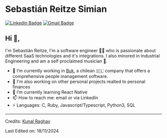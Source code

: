# Sebastián Reitze Simian 
[![Linkedin Badge](https://img.shields.io/badge/-sebareitze-blue?style=flat-square&logo=Linkedin&logoColor=white&link=https://www.linkedin.com/in/sebareitze/)](www.linkedin.com/in/sebastián-reitze-simian-01588822b)
[![Gmail Badge](https://img.shields.io/badge/-sebareitze@gmail.com-c14438?style=flat-square&logo=Gmail&logoColor=white&link=mailto:sebareitze@gmail.com)](mailto:sebareitze@gmail.com)

## Hi 👋, 
I'm Sebastián Reitze, I'm a software engineer 👨‍💻 who is passionate about different SaaS technologies and it's integrations. I also minored in Industrial Engineering and am a self proclaimed musician 🎸. 

- 🔭 I’m currently working in [Buk](https://www.buk.cl/), a chilean 🇨🇱 company that offers a comprehensive people management software.
- 👷 I'm also working on other personal projects realted to personal finances
- 🌱 I’m currently learning React Native
- 📫 How to reach me: email or vía LinkedIn
-  ⚡ Languages: C, Ruby, Javascript/Typescript, Python3, SQL



<!--
**KunalRaghav/KunalRaghav** is a ✨ _special_ ✨ repository because its `README.md` (this file) appears on your GitHub profile.

Here are some ideas to get you started:

- 🔭 I’m currently working on ...
- 🌱 I’m currently learning ...
- 👯 I’m looking to collaborate on ...
- 🤔 I’m looking for help with ...
- 💬 Ask me about ...
- 📫 How to reach me: ...
- 😄 Pronouns: ...
- ⚡ Fun fact: ...
-->

-----
Credits: [Kunal Raghav](https://github.com/KunalRaghav)

Last Edited on: 18/11/2024
